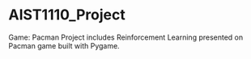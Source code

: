 # AIST1110_Project
Game: Pacman
Project includes Reinforcement Learning presented on Pacman game built with Pygame.

